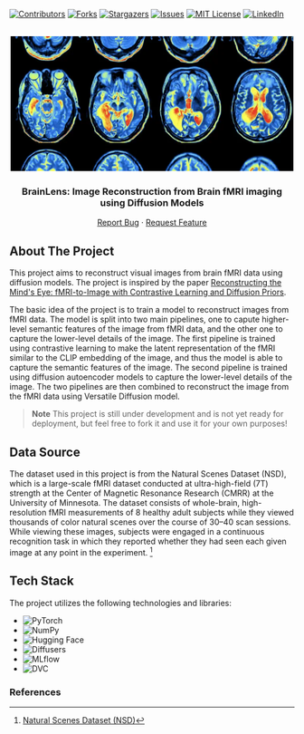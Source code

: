 <a name="readme-top"></a>


<!-- PROJECT SHIELDS -->
[![Contributors][contributors-shield]][contributors-url]
[![Forks][forks-shield]][forks-url]
[![Stargazers][stars-shield]][stars-url]
[![Issues][issues-shield]][issues-url]
[![MIT License][license-shield]][license-url]
[![LinkedIn][linkedin-shield]][linkedin-url]



<!-- PROJECT LOGO -->
<br />
<div align="center">

  <a href="https://github.com/ahmed-alllam/BrainLens">
    <img src="data/fmri.webp" alt="fmri" width="500">
  </a>

<h3 align="center">BrainLens: Image Reconstruction from Brain fMRI imaging using Diffusion Models</h3>

  <p align="center">
<!--     <a href="https://github.com/ahmed-alllam/BrainLens">View Demo</a> -->
<!--     · -->
    <a href="https://github.com/ahmed-alllam/BrainLens/issues">Report Bug</a>
    ·
    <a href="https://github.com/ahmed-alllam/BrainLens/issues">Request Feature</a>
  </p>
</div>


<!-- ABOUT THE PROJECT -->


## About The Project

This project aims to reconstruct visual images from brain fMRI data using diffusion models. The project is inspired by the paper [Reconstructing the Mind's Eye: fMRI-to-Image with Contrastive Learning and Diffusion Priors](https://arxiv.org/abs/2305.18274).

The basic idea of the project is to train a model to reconstruct images from fMRI data. The model is split into two main pipelines, one to capute higher-level semantic features of the image from fMRI data, and the other one to capture the lower-level details of the image. The first pipeline is trained using contrastive learning to make the latent representation of the fMRI similar to the CLIP embedding of the image, and thus the model is able to capture the semantic features of the image. The second pipeline is trained using diffusion autoencoder models to capture the lower-level details of the image. The two pipelines are then combined to reconstruct the image from the fMRI data using Versatile Diffusion model.

> **Note**
> This project is still under development and is not yet ready for deployment, but feel free to fork it and use it for your own purposes!

## Data Source

The dataset used in this project is from the Natural Scenes Dataset (NSD), which is a large-scale fMRI dataset conducted at ultra-high-field (7T) strength at the Center of Magnetic Resonance Research (CMRR) at the University of Minnesota. The dataset consists of whole-brain, high-resolution fMRI measurements of 8 healthy adult subjects while they viewed thousands of color natural scenes over the course of 30–40 scan sessions. While viewing these images, subjects were engaged in a continuous recognition task in which they reported whether they had seen each given image at any point in the experiment. [^1^]

## Tech Stack

The project utilizes the following technologies and libraries:

- ![PyTorch](https://img.shields.io/badge/PyTorch-EE4C2C?style=for-the-badge&logo=PyTorch&logoColor=white)
- ![NumPy](https://img.shields.io/badge/NumPy-013243?style=for-the-badge&logo=NumPy&logoColor=white)
- ![Hugging Face](https://img.shields.io/badge/Hugging%20Face-FF4785?style=for-the-badge&logo=HuggingFace&logoColor=white)
- ![Diffusers](https://img.shields.io/badge/Diffusers-005571?style=for-the-badge&logo=Diffusers&logoColor=white)
- ![MLflow](https://img.shields.io/badge/MLflow-A10020?style=for-the-badge&logo=MLflow&logoColor=white)
- ![DVC](https://img.shields.io/badge/DVC-945DD6?style=for-the-badge&logo=Data%20Version%20Control&logoColor=white)


### References

[^1^]: [Natural Scenes Dataset (NSD)](https://naturalscenesdataset.org/)



<!-- MARKDOWN LINKS & IMAGES -->
[contributors-shield]: https://img.shields.io/github/contributors/ahmed-alllam/BrainLens.svg?style=for-the-badge
[contributors-url]: https://github.com/ahmed-alllam/BrainLens/graphs/contributors
[forks-shield]: https://img.shields.io/github/forks/ahmed-alllam/BrainLens.svg?style=for-the-badge
[forks-url]: https://github.com/ahmed-alllam/BrainLens/network/members
[stars-shield]: https://img.shields.io/github/stars/ahmed-alllam/BrainLens.svg?style=for-the-badge
[stars-url]: https://github.com/ahmed-alllam/BrainLens/stargazers
[issues-shield]: https://img.shields.io/github/issues/ahmed-alllam/BrainLens.svg?style=for-the-badge
[issues-url]: https://github.com/ahmed-alllam/BrainLens/issues
[license-shield]: https://img.shields.io/github/license/ahmed-alllam/BrainLens.svg?style=for-the-badge
[license-url]: https://github.com/ahmed-alllam/BrainLens/blob/main/LICENSE
[linkedin-shield]: https://img.shields.io/badge/-LinkedIn-black.svg?style=for-the-badge&logo=linkedin&colorB=555
[linkedin-url]: https://linkedin.com/in/ahmed-e-allam
[product-screenshot]: images/screenshot.png
